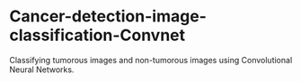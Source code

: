 # Cancer-detection-image-classification-Convnet

Classifying tumorous images and non-tumorous images using Convolutional Neural Networks.
